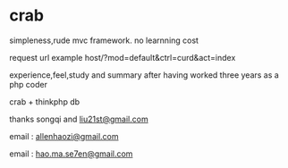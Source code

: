 crab
====

simpleness,rude mvc framework. no learnning cost 

request url example host/?mod=default&ctrl=curd&act=index

experience,feel,study and summary after having worked three years as a php coder 

crab + thinkphp db

thanks songqi and liu21st@gmail.com 

email : allenhaozi@gmail.com

email : hao.ma.se7en@gmail.com
